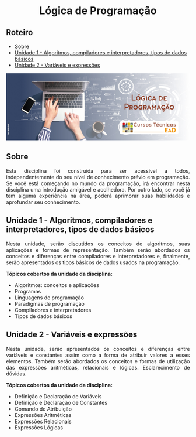 <h1 align="center">
  Lógica de Programação
</h1>

## Roteiro

<ul>
  <li>
    <a href="#sobre">Sobre</a>
  </li>
  <li>
    <a href="#unidade-1---algoritmos-compiladores-e-interpretadores-tipos-de-dados-básicos">Unidade 1 - Algoritmos, compiladores e interpretadores, tipos de dados básicos</a>
  </li>
  <li>
    <a href="#unidade-2-variáveis-e-expressões">Unidade 2 - Variáveis e expressões</a>
  </li>
</ul>

![Banner de Apresentação do Repositório da Disciplina de Lógica de Programação do Curso Técnico em Informática para Internet do IFCE.](./assets/Banner.jpg)

## Sobre

<p align="justify">
  Esta disciplina foi construída para ser acessível a todos, independentemente do seu nível de conhecimento prévio em programação. Se você está começando no mundo da programação, irá encontrar nesta disciplina uma introdução amigável e acolhedora. Por outro lado, se você já tem alguma experiência na área, poderá aprimorar suas habilidades e aprofundar seu conhecimento.
</p>

## Unidade 1 - Algoritmos, compiladores e interpretadores, tipos de dados básicos

<p align="justify">
  Nesta unidade, serão discutidos os conceitos de algoritmos, suas aplicações e formas de representação. Também serão abordados os conceitos e diferenças entre compiladores e interpretadores e, finalmente, serão apresentados os tipos básicos de dados usados na programação.
</p>

**Tópicos cobertos da unidade da disciplina:**

- Algoritmos: conceitos e aplicações
- Programas
- Linguagens de programação
- Paradigmas de programação
- Compiladores e interpretadores
- Tipos de dados básicos

## Unidade 2 - Variáveis e expressões

<p align="justify">
  Nesta unidade, serão apresentados os conceitos e diferenças entre variáveis e constantes assim como a forma de atribuir valores a esses elementos. Também serão abordados os conceitos e formas de utilização das expressões aritméticas, relacionais e lógicas. Esclarecimento de dúvidas.
</p>

**Tópicos cobertos da unidade da disciplina:**

- Definição e Declaração de Variáveis
- Definição e Declaração de Constantes
- Comando de Atribuição
- Expressões Aritméticas
- Expressões Relacionais
- Expressões Lógicas
